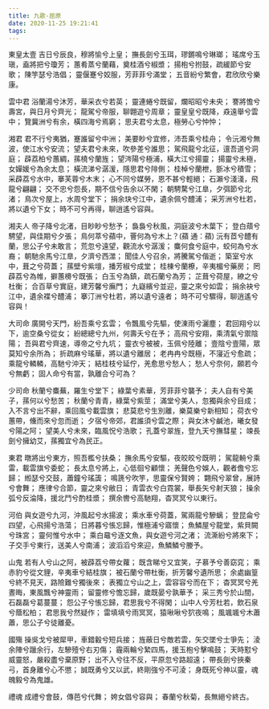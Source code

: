 ```yaml
---
title: 九歌-屈原
date: 2020-11-25 19:21:41
tags:
---
```

東皇太壹
吉日兮辰良，穆將愉兮上皇；
撫長劍兮玉珥，璆鏘鳴兮琳瑯；
瑤席兮玉瑱，盍將把兮瓊芳；
蕙肴蒸兮蘭藉，奠桂酒兮椒漿；
揚枹兮拊鼓，疏緩節兮安歌；
陳竽瑟兮浩倡；
靈偃蹇兮姣服，芳菲菲兮滿堂；
五音紛兮繁會，君欣欣兮樂康。

雲中君
浴蘭湯兮沐芳，華采衣兮若英；
靈連蜷兮既留，爛昭昭兮未央；
謇將憺兮壽宮，與日月兮齊光；
龍駕兮帝服，聊翺遊兮周章；
靈皇皇兮既降，猋遠舉兮雲中；
覽冀洲兮有余，橫四海兮焉窮；
思夫君兮太息，極勞心兮忡忡；

湘君
君不行兮夷猶，蹇誰留兮中洲；
美要眇兮宜修，沛吾乘兮桂舟；
令沅湘兮無波，使江水兮安流；
望夫君兮未來，吹參差兮誰思；
駕飛龍兮北征，邅吾道兮洞庭；
薜荔柏兮蕙綢，蓀橈兮蘭旌；
望涔陽兮極浦，橫大江兮揚靈；
揚靈兮未極，女嬋媛兮為余太息；
橫流涕兮潺湲，隱思君兮陫側；
桂棹兮蘭枻，斵冰兮積雪；
采薜荔兮水中，搴芙蓉兮木末；
心不同兮媒勞，恩不甚兮輕絕；
石瀨兮淺淺，飛龍兮翩翩；
交不忠兮怨長，期不信兮告余以不閑；
朝騁騖兮江臯，夕弭節兮北渚；
鳥次兮屋上，水周兮堂下；
捐余玦兮江中，遺余佩兮醴浦；
采芳洲兮杜若，將以遺兮下女；
時不可兮再得，聊逍遙兮容與。

湘夫人
帝子降兮北渚，目眇眇兮愁予；
裊裊兮秋風，洞庭波兮木葉下；
登白薠兮騁望，與佳期兮夕張；
鳥何萃兮蘋中，罾何為兮木上？(蘋 通：蘋)
沅有茝兮醴有蘭，思公子兮未敢言；
荒忽兮遠望，觀流水兮潺湲；
麋何食兮庭中，蛟何為兮水裔；
朝馳余馬兮江臯，夕濟兮西澨；
聞佳人兮召余，將騰駕兮偕逝；
築室兮水中，葺之兮荷蓋；
蓀壁兮紫壇，播芳椒兮成堂；
桂棟兮蘭橑，辛夷楣兮藥房；
罔薜荔兮為帷，擗蕙櫋兮既張；
白玉兮為鎮，疏石蘭兮為芳；
芷葺兮荷屋，繚之兮杜衡；
合百草兮實庭，建芳馨兮廡門；
九嶷繽兮並迎，靈之來兮如雲；
捐余袂兮江中，遺余褋兮醴浦；
搴汀洲兮杜若，將以遺兮遠者；
時不可兮驟得，聊逍遙兮容與！

大司命
廣開兮天門，紛吾乘兮玄雲；
令飄風兮先驅，使涷雨兮灑塵；
君回翔兮以下，逾空桑兮從女；
紛總總兮九州，何壽夭兮在予；
高飛兮安翔，乘清氣兮禦陰陽；
吾與君兮齊速，導帝之兮九坑；
靈衣兮被被，玉佩兮陸離；
壹陰兮壹陽，眾莫知兮余所為；
折疏麻兮瑤華，將以遺兮離居；
老冉冉兮既極，不寖近兮愈疏；
乘龍兮轔轔，高馳兮沖天；
結桂枝兮延佇，羌愈思兮愁人；
愁人兮奈何，願若今兮無虧；
固人命兮有當，孰離合兮可為？

少司命
秋蘭兮麋蕪，羅生兮堂下；
綠葉兮素華，芳菲菲兮襲予；
夫人自有兮美子，蓀何以兮愁苦；
秋蘭兮青青，綠葉兮紫莖；
滿堂兮美人，忽獨與余兮目成；
入不言兮出不辭，乘回風兮載雲旗；
悲莫悲兮生別離，樂莫樂兮新相知；
荷衣兮蕙帶，儵而來兮忽而逝；
夕宿兮帝郊，君誰須兮雲之際；
與女沐兮鹹池，曦女發兮陽之阿；
望美人兮未來，臨風怳兮浩歌；
孔蓋兮翠旌，登九天兮撫彗星；
竦長劍兮擁幼艾，蓀獨宜兮為民正。

東君
暾將出兮東方，照吾檻兮扶桑；
撫余馬兮安驅，夜皎皎兮既明；
駕龍輈兮乘雷，載雲旗兮委蛇；
長太息兮將上，心低徊兮顧懷；
羌聲色兮娛人，觀者儋兮忘歸；
縆瑟兮交鼓，蕭鐘兮瑤簴；
鳴篪兮吹竽，思靈保兮賢姱；
翾飛兮翠曾，展詩兮會舞；
應律兮合節，靈之來兮敝日；
青雲衣兮白霓裳，舉長矢兮射天狼；
操余弧兮反淪降，援北鬥兮酌桂漿；
撰余轡兮高馳翔，杳冥冥兮以東行。

河伯
與女遊兮九河，沖風起兮水揚波；
乘水車兮荷蓋，駕兩龍兮驂螭；
登昆侖兮四望，心飛揚兮浩蕩；
日將暮兮悵忘歸，惟極浦兮寤懷；
魚鱗屋兮龍堂，紫貝闕兮珠宮；
靈何惟兮水中；
乘白黿兮逐文魚，與女遊兮河之渚；
流澌紛兮將來下；
子交手兮東行，送美人兮南浦；
波滔滔兮來迎，魚鱗鱗兮媵予。

山鬼
若有人兮山之阿，被薜荔兮帶女蘿；
既含睇兮又宜笑，子慕予兮善窈窕；
乘赤豹兮從文貍，辛夷車兮結桂旗；
被石蘭兮帶杜衡，折芳馨兮遺所思；
余處幽篁兮終不見天，路險難兮獨後來；
表獨立兮山之上，雲容容兮而在下；
杳冥冥兮羌晝晦，東風飄兮神靈雨；
留靈修兮憺忘歸，歲既晏兮孰華予；
采三秀兮於山間，石磊磊兮葛蔓蔓；
怨公子兮悵忘歸，君思我兮不得閑；
山中人兮芳杜若，飲石泉兮蔭松柏；
君思我兮然疑作；
雷填填兮雨冥冥，猿啾啾兮狖夜鳴；
風颯颯兮木蕭蕭，思公子兮徒離憂。

國殤
操吳戈兮被犀甲，車錯轂兮短兵接；
旌蔽日兮敵若雲，矢交墜兮士爭先；
淩余陣兮躐余行，左驂殪兮右刃傷；
霾兩輪兮縶四馬，援玉枹兮擊鳴鼓；
天時懟兮威靈怒，嚴殺盡兮棄原野；
出不入兮往不反，平原忽兮路超遠；
帶長劍兮挾秦弓，首身離兮心不懲；
誠既勇兮又以武，終剛強兮不可淩；
身既死兮神以靈，魂魄毅兮為鬼雄。

禮魂
成禮兮會鼓，傳芭兮代舞；
姱女倡兮容與；
春蘭兮秋菊，長無絕兮終古。
